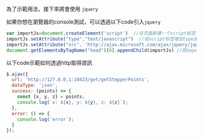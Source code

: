 為了示範用法，接下來將會使用 `jquery`

如果你想在瀏覽器的console測試，可以透過以下code引入`jquery`
```js
var importJs=document.createElement('script')  //在页面新建一个script标签
importJs.setAttribute("type","text/javascript")  //给script标签增加type属性
importJs.setAttribute("src", 'http://ajax.microsoft.com/ajax/jquery/jquery-1.4.min.js') //给script标签增加src属性， url地址为cdn公共库里的
document.getElementsByTagName("head")[0].appendChild(importJs) //把importJs标签添加在页面
```

以下code示範如何透過http取得資訊
```js
$.ajax({
  url: 'http://127.0.0.1:10423/get/getStepperPoints',
  dataType: 'json',
  success: (points) => {
    const {x, y, z} = points;
    console.log(`x: ${x}, y: ${y}, z: ${z}`);
  },
  error: () => {
    console.log(`error`);
  }
});
```
